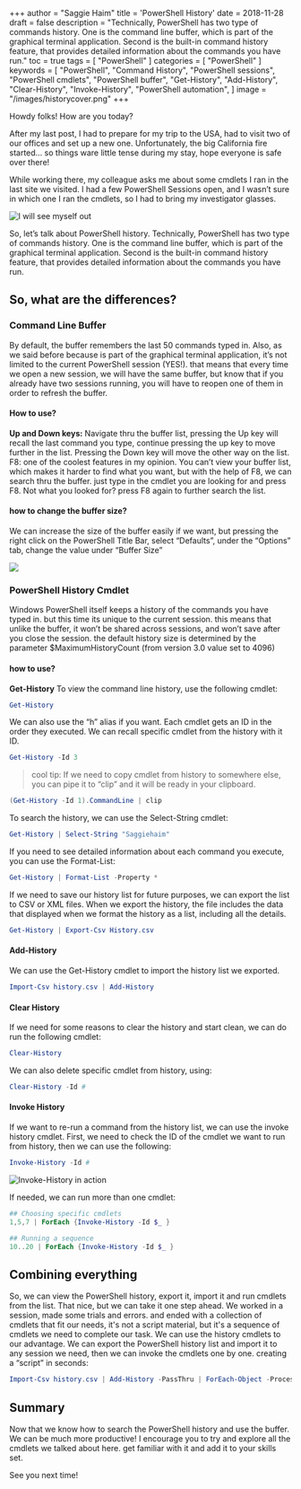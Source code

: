 +++
author = "Saggie Haim"
title = 'PowerShell History'
date = 2018-11-28
draft = false
description = "Technically, PowerShell has two type of commands history. One is the command line buffer, which is part of the graphical terminal application. Second is the built-in command history feature, that provides detailed information about the commands you have run."
toc = true
tags = [
    "PowerShell"
]
categories = [
    "PowerShell"
]
keywords = [
    "PowerShell",
    "Command History",
    "PowerShell sessions",
    "PowerShell cmdlets",
    "PowerShell buffer",
    "Get-History",
    "Add-History",
    "Clear-History",
    "Invoke-History",
    "PowerShell automation",
]
image = "/images/historycover.png"
+++

Howdy folks! How are you today?

After my last post, I had to prepare for my trip to the USA, had to visit two of our offices and set up a new one.
Unfortunately, the big California fire started… so things ware little tense during my stay, hope everyone is safe over there!

While working there, my colleague asks me about some cmdlets I ran in the last site we visited.
I had a few PowerShell Sessions open, and I wasn’t sure in which one I ran the cmdlets, so I had to bring my investigator glasses.

![I will see myself out](../images/invest.jpg  "bad eel joke meme")

So, let’s talk about PowerShell history. Technically, PowerShell has two type of commands history.
One is the command line buffer, which is part of the graphical terminal application.
Second is the built-in command history feature, that provides detailed information about the commands you have run.

## So, what are the differences?

### Command Line Buffer

By default, the buffer remembers the last 50 commands typed in.
Also, as we said before because is part of the graphical terminal application, it’s not limited to the current PowerShell session (YES!).
that means that every time we open a new session, we will have the same buffer, but know that if you already have two sessions running, you will have to reopen one of them in order to refresh the buffer.

#### How to use?

**Up and Down keys:**
Navigate thru the buffer list, pressing the Up key will recall the last command you type, continue pressing the up key to move further in the list.
Pressing the Down key will move the other way on the list.
F8: one of the coolest features in my opinion. You can’t view your buffer list, which makes it harder to find what you want, but with the help of F8, we can search thru the buffer.
just type in the cmdlet you are looking for and press F8.
Not what you looked for? press F8 again to further search the list.

#### how to change the buffer size?

We can increase the size of the buffer easily if we want, but pressing the right click on the PowerShell Title Bar, select “Defaults”, under the “Options” tab, change the value under “Buffer Size”

![ ](../images/buffer.png  "PowerShell Terminal buffer setting")

### PowerShell History Cmdlet

Windows PowerShell itself keeps a history of the commands you have typed in.
but this time its unique to the current session. this means that unlike the buffer, it won’t be shared across sessions, and won’t save after you close the session.
the default history size is determined by the parameter $MaximumHistoryCount (from version 3.0 value set to 4096)

#### how to use?

**Get-History**
To view the command line history, use the following cmdlet:

```PowerShell
Get-History
```

We can also use the “h” alias if you want.
Each cmdlet gets an ID in the order they executed.
We can recall specific cmdlet from the history with it ID.

```PowerShell
Get-History -Id 3
```

> cool tip: If we need to copy cmdlet from history to somewhere else, you can pipe it to “clip” and it will be ready in your clipboard.

```PowerShell
(Get-History -Id 1).CommandLine | clip
```

To search the history, we can use the Select-String cmdlet:

```PowerShell
Get-History | Select-String "Saggiehaim"
```

If you need to see detailed information about each command you execute, you can use the Format-List:

```PowerShell
Get-History | Format-List -Property *
```

If we need to save our history list for future purposes, we can export the list to CSV or XML files.
When we export the history, the file includes the data that displayed when we format the history as a list, including all the details.

```PowerShell
Get-History | Export-Csv History.csv
```

#### Add-History

We can use the Get-History cmdlet to import the history list we exported.

```PowerShell
Import-Csv history.csv | Add-History
```

#### Clear History

If we need for some reasons to clear the history and start clean, we can do run the following cmdlet:

```PowerShell
Clear-History
```

We can also delete specific cmdlet from history, using:

```PowerShell
Clear-History -Id #
```

#### Invoke History

If we want to re-run a command from the history list, we can use the invoke history cmdlet.
First, we need to check the ID of the cmdlet we want to run from history, then we can use the following:

```PowerShell
Invoke-History -Id #
```

![Invoke-History in action ](../images/invoke.png  "PowerShell Terminal running the Invoke-History")

If needed, we can run more than one cmdlet:

```PowerShell
## Choosing specific cmdlets
1,5,7 | ForEach {Invoke-History -Id $_ } 

## Running a sequence
10..20 | ForEach {Invoke-History -Id $_ }
```

## Combining everything

So, we can view the PowerShell history, export it, import it and run cmdlets from the list.
That nice, but we can take it one step ahead.
We worked in a session, made some trials and errors.
and ended with a collection of cmdlets that fit our needs, it's not a script material, but it's a sequence of cmdlets we need to complete our task.
We can use the history cmdlets to our advantage.
We can export the PowerShell history list and import it to any session we need,
then we can invoke the cmdlets one by one.
creating a “script” in seconds:

```PowerShell
Import-Csv history.csv | Add-History -PassThru | ForEach-Object -Process {Invoke-History}
```

## Summary

Now that we know how to search the PowerShell history and use the buffer.
We can be much more productive! I encourage you to try and explore all the cmdlets we talked about here.
get familiar with it and add it to your skills set.

See you next time!
